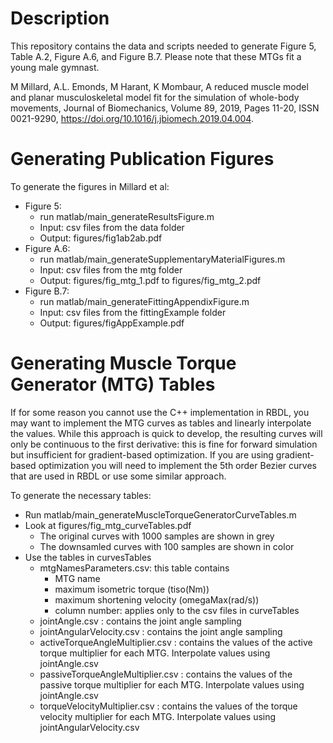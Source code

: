 # Description

This repository contains the data and scripts needed to generate Figure 5, Table A.2, Figure A.6, and Figure B.7. Please note that these MTGs fit a young male gymnast. 

M Millard, A.L. Emonds, M Harant, K Mombaur, A reduced muscle model and planar musculoskeletal model fit for the simulation of whole-body movements, Journal of Biomechanics, Volume 89, 2019, Pages 11-20, ISSN 0021-9290, https://doi.org/10.1016/j.jbiomech.2019.04.004.


# Generating Publication Figures

To generate the figures in Millard et al:

- Figure 5: 
    - run matlab/main_generateResultsFigure.m
    - Input: csv files from the data folder
    - Output: figures/fig1ab2ab.pdf
- Figure A.6: 
    - run matlab/main_generateSupplementaryMaterialFigures.m
    - Input: csv files from the mtg folder
    - Output: figures/fig_mtg_1.pdf to figures/fig_mtg_2.pdf     
- Figure B.7: 
    - run matlab/main_generateFittingAppendixFigure.m
    - Input: csv files from the fittingExample folder
    - Output: figures/figAppExample.pdf

# Generating Muscle Torque Generator (MTG) Tables


If for some reason you cannot use the C++ implementation in RBDL, you may want to implement the MTG curves as tables and linearly interpolate the values. While this approach is quick to develop, the resulting curves will only be continuous to the first derivative: this is fine for forward simulation but insufficient for gradient-based optimization. If you are using gradient-based optimization you will need to implement the 5th order Bezier curves that are used in RBDL or use some similar approach.

To generate the necessary tables:

- Run matlab/main_generateMuscleTorqueGeneratorCurveTables.m
- Look at figures/fig_mtg_curveTables.pdf
    - The original curves with 1000 samples are shown in grey
    - The downsamled curves with 100 samples are shown in color
- Use the tables in curvesTables
    - mtgNamesParameters.csv: this table contains
        - MTG name 
        - maximum isometric torque (tiso(Nm))
        - maximum shortening velocity (omegaMax(rad/s))
        - column number: applies only to the csv files in curveTables
    - jointAngle.csv : contains the joint angle sampling
    - jointAngularVelocity.csv : contains the joint angle sampling    
    - activeTorqueAngleMultiplier.csv : contains the values of the active torque multiplier for each MTG. Interpolate values using jointAngle.csv 
    - passiveTorqueAngleMultiplier.csv : contains the values of the passive torque multiplier for each MTG. Interpolate values using jointAngle.csv 
    - torqueVelocityMultiplier.csv : contains the values of the torque velocity multiplier for each MTG. Interpolate values using jointAngularVelocity.csv 
